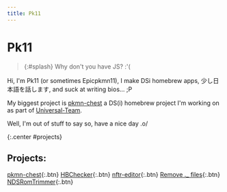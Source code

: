 ```yaml
---
title: Pk11
---
```


# Pk11

> {:#splash}
Why don't you have JS? :'(

Hi, I'm Pk11 (or sometimes Epicpkmn11), I make DSi homebrew apps, 少し日本語を話します, and suck at writing bios... ;P

My biggest project is [pkmn-chest](https://universal-team.github.io/pkmn-chest) a DS(i) homebrew project I'm working on as part of [Universal-Team](https://universal-team.github.io).

Well, I'm out of stuff to say so, have a nice day .o/

{:.center #projects}
## Projects:
[pkmn-chest](https://universal-team.github.io/projects/pkmn-chest.html){:.btn}
[HBChecker](HBChecker){:.btn}
[nftr-editor](nftr-editor){:.btn}
[Remove ._ files](https://github.com/Epicpkmn11/Remove-._-files){:.btn}
[NDSRomTrimmer](https://github.com/Epicpkmn11/NDSRomTrimmer){:.btn}

<script src="/assets/js/splashes.js"></script>
